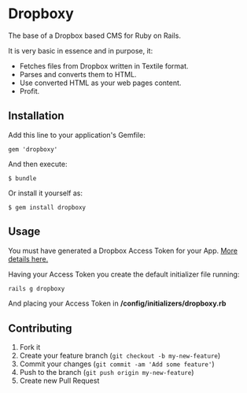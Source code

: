 # Dropboxy

The base of a Dropbox based CMS for Ruby on Rails.

It is very basic in essence and in purpose, it:

- Fetches files from Dropbox written in Textile format.
- Parses and converts them to HTML.
- Use converted HTML as your web pages content.
- Profit.

## Installation

Add this line to your application's Gemfile:

    gem 'dropboxy'

And then execute:

    $ bundle

Or install it yourself as:

    $ gem install dropboxy

## Usage

You must have generated a Dropbox Access Token for your App. [More details here.](https://www.dropbox.com/developers/core/start/ruby)

Having your Access Token you create the default initializer file running:

```ruby
rails g dropboxy
```

And placing your Access Token in **/config/initializers/dropboxy.rb**

## Contributing

1. Fork it
2. Create your feature branch (`git checkout -b my-new-feature`)
3. Commit your changes (`git commit -am 'Add some feature'`)
4. Push to the branch (`git push origin my-new-feature`)
5. Create new Pull Request
